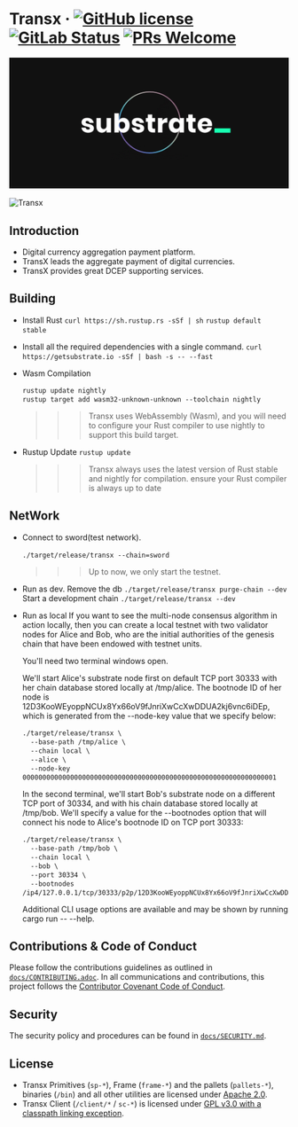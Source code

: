 # Transx &middot; [![GitHub license](https://img.shields.io/badge/license-GPL3%2FApache2-blue)](LICENSE) [![GitLab Status](https://gitlab.parity.io/parity/substrate/badges/master/pipeline.svg)](https://gitlab.parity.io/parity/substrate/pipelines) [![PRs Welcome](https://img.shields.io/badge/PRs-welcome-brightgreen.svg)](docs/CONTRIBUTING.adoc)

<p align="center">
  <img src="/docs/media/sub.gif">
</p>


![Transx](https://avatars3.githubusercontent.com/u/58466741?s=400&u=b0649e38ddfc99730b975a5bdd0fa64f5324c49d&v=4)


## Introduction

   * Digital currency aggregation payment platform.
   * TransX leads the aggregate payment of digital currencies.
   * TransX provides great DCEP supporting services.

## Building

* Install Rust
    `curl https://sh.rustup.rs -sSf | sh`
    `rustup default stable`

* Install all the required dependencies with a single command.
    `curl https://getsubstrate.io -sSf | bash -s -- --fast`

* Wasm Compilation
    ```buildoutcfg
    rustup update nightly
    rustup target add wasm32-unknown-unknown --toolchain nightly
    ```
    >>> Transx uses WebAssembly (Wasm), and you will need to configure your Rust compiler to use nightly to support this build target.

* Rustup Update
    `rustup update`
    >>> Transx always uses the latest version of Rust stable and nightly for compilation. ensure your Rust compiler is always up to date

## NetWork
* Connect to sword(test network).

    `./target/release/transx --chain=sword`
    >>> Up to now, we only start the testnet.

* Run as dev.
    Remove the db
    `./target/release/transx purge-chain --dev`
    Start a development chain
    `./target/release/transx --dev`
* Run as local
    If you want to see the multi-node consensus algorithm in action locally, then you can create a local testnet with two validator nodes for Alice and Bob, who are the initial authorities of the genesis chain that have been endowed with testnet units.

    You'll need two terminal windows open.

    We'll start Alice's substrate node first on default TCP port 30333 with her chain database stored locally at /tmp/alice. The bootnode ID of her node is 12D3KooWEyoppNCUx8Yx66oV9fJnriXwCcXwDDUA2kj6vnc6iDEp, which is generated from the --node-key value that we specify below:
    ```
    ./target/release/transx \
      --base-path /tmp/alice \
      --chain local \
      --alice \
      --node-key 0000000000000000000000000000000000000000000000000000000000000001
    ```

    In the second terminal, we'll start Bob's substrate node on a different TCP port of 30334, and with his chain database stored locally at /tmp/bob. We'll specify a value for the --bootnodes option that will connect his node to Alice's bootnode ID on TCP port 30333:
    ```
    ./target/release/transx \
      --base-path /tmp/bob \
      --chain local \
      --bob \
      --port 30334 \
      --bootnodes /ip4/127.0.0.1/tcp/30333/p2p/12D3KooWEyoppNCUx8Yx66oV9fJnriXwCcXwDDUA2kj6vnc6iDEp
    ```

    Additional CLI usage options are available and may be shown by running cargo run -- --help.
## Contributions & Code of Conduct

Please follow the contributions guidelines as outlined in [`docs/CONTRIBUTING.adoc`](docs/CONTRIBUTING.adoc). In all communications and contributions, this project follows the [Contributor Covenant Code of Conduct](docs/CODE_OF_CONDUCT.adoc).

## Security

The security policy and procedures can be found in [`docs/SECURITY.md`](docs/SECURITY.md).

## License

- Transx Primitives (`sp-*`), Frame (`frame-*`) and the pallets (`pallets-*`), binaries (`/bin`) and all other utilities are licensed under [Apache 2.0](LICENSE-APACHE2).
- Transx Client (`/client/*` / `sc-*`) is licensed under [GPL v3.0 with a classpath linking exception](LICENSE-GPL3).

